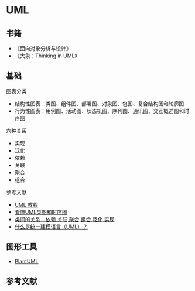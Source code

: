 # UML

## 书籍

- 《面向对象分析与设计》
- 《大象：Thinking in UML》

## 基础

图表分类

- 结构性图表：类图、组件图、部署图、对象图、包图、复合结构图和轮廓图
- 行为性图表：用例图、活动图、状态机图、序列图、通讯图、交互概述图和时序图

六种关系

- 实现
- 泛化
- 依赖
- 关联
- 聚合
- 组合

参考文献

- [UML 教程](https://www.w3cschool.cn/uml_tutorial/)
- [看懂UML类图和时序图](https://design-patterns.readthedocs.io/zh_CN/latest/read_uml.html)
- [类间的关系：依赖,关联,聚合,组合,泛化,实现](https://seanzhangxy.github.io/blog/2016/06/05/association-vs-dependency-vs-aggregation-vs-composition/)
- [什么是统一建模语言（UML）？](https://www.visual-paradigm.com/cn/guide/uml-unified-modeling-language/what-is-uml/)

## 图形工具

- [PlantUML](https://plantuml.com/zh/)

## 参考文献


